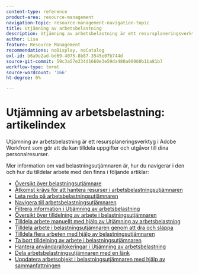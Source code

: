 ```yaml
---
content-type: reference
product-area: resource-management
navigation-topic: resource-management-navigation-topic
title: Utjämning av arbetsbelastning
description: Utjämning av arbetsbelastning är ett resursplaneringsverktyg i Adobe Workfront som gör att du kan tilldela uppgifter och utgåvor till dina personalresurser.
author: Lisa
feature: Resource Management
recommendations: noDisplay, noCatalog
exl-id: b6a9e2ad-bd69-4075-8b87-3545e07b744d
source-git-commit: 59c3a57e334d1660e3e59da480a90060b1ba81b7
workflow-type: tm+mt
source-wordcount: '166'
ht-degree: 0%

---
```


# Utjämning av arbetsbelastning: artikelindex

<!--Audited: 12/2023-->

Utjämning av arbetsbelastning är ett resursplaneringsverktyg i Adobe Workfront som gör att du kan tilldela uppgifter och utgåvor till dina personalresurser.

Mer information om vad belastningsutjämnaren är, hur du navigerar i den och hur du tilldelar arbete med den finns i följande artiklar:

* [Översikt över belastningsutjämnare](../../resource-mgmt/workload-balancer/overview-workload-balancer.md)
* [Åtkomst krävs för att hantera resurser i arbetsbelastningsutjämnaren](../../resource-mgmt/workload-balancer/access-needed-manage-resources-balancer.md)
* [Leta reda på arbetsbelastningsutjämnaren](../../resource-mgmt/workload-balancer/locate-workload-balancer.md)
* [Navigera till arbetsbelastningsutjämnaren](../../resource-mgmt/workload-balancer/navigate-the-workload-balancer.md)
* [Filtrera information i Utjämning av arbetsbelastning](../../resource-mgmt/workload-balancer/filter-information-workload-balancer.md)
* [Översikt över tilldelning av arbete i belastningsutjämnaren](../../resource-mgmt/workload-balancer/assign-work-in-workload-balancer.md)
* [Tilldela arbete manuellt med hjälp av Utjämning av arbetsbelastning](../../resource-mgmt/workload-balancer/assign-work-in-workload-balancer-manually.md)
* [Tilldela arbete i belastningsutjämnaren genom att dra och släppa](../../resource-mgmt/workload-balancer/assign-work-in-workload-balancer-by-drag-and-drop.md)
* [Tilldela flera arbeten med hjälp av belastningsutjämnaren](../../resource-mgmt/workload-balancer/assign-work-in-workload-balancer-in-bulk.md)
* [Ta bort tilldelning av arbete i belastningsutjämnaren](../../resource-mgmt/workload-balancer/unassign-work-in-workload-balancer.md)
* [Hantera användarallokeringar i Utjämning av arbetsbelastning](../../resource-mgmt/workload-balancer/manage-user-allocations-workload-balancer.md)
* [Dela arbetsbelastningsutjämnaren med en länk](../../resource-mgmt/workload-balancer/share-link-for-workload-balancer.md)
* [Uppdatera arbetsobjekt i belastningsutjämnaren med hjälp av sammanfattningen](../../resource-mgmt/workload-balancer/update-items-in-summary-panel-in-workload-balancer.md)
